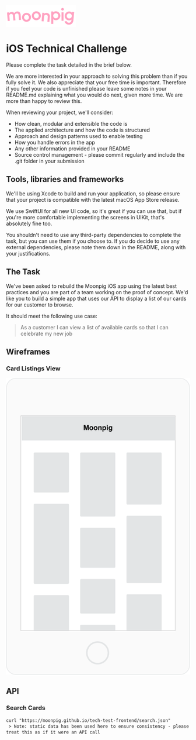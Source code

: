 ![alt text](img/moonpig-logo.png "Moonpig")

# iOS Technical Challenge

Please complete the task detailed in the brief below. 

We are more interested in your approach to solving this problem than if you fully solve it. We also appreciate that your free time is important. Therefore if you feel your code is unfinished please leave some notes in your README.md explaining what you would do next, given more time. We are more than happy to review this.

When reviewing your project, we'll consider:

- How clean, modular and extensible the code is
- The applied architecture and how the code is structured
- Approach and design patterns used to enable testing
- How you handle errors in the app
- Any other information provided in your README
- Source control management - please commit regularly and include the .git folder in your submission

## Tools, libraries and frameworks

We'll be using Xcode to build and run your application, so please ensure that your project is compatible with the latest macOS App Store release.

We use SwiftUI for all new UI code, so it's great if you can use that, but if you're more comfortable implementing the screens in UIKit, that's absolutely fine too.

You shouldn't need to use any third-party dependencies to complete the task, but you can use them if you choose to. If you do decide to use any external dependencies, please note them down in the README, along with your justifications.

## The Task

We've been asked to rebuild the Moonpig iOS app using the latest best practices and you are part of a team working on the proof of concept. We'd like you to build a simple app that uses our API to display a list of our cards for our customer to browse.

It should meet the following use case:

> As a customer I can view a list of available cards so that I can celebrate my new job

## Wireframes

### Card Listings View

![Card listings page wireframe](img/wireframe1.png "Card listings page wireframe")

## API

### Search Cards

```
curl "https://moonpig.github.io/tech-test-frontend/search.json"
 > Note: static data has been used here to ensure consistency - please treat this as if it were an API call
```

